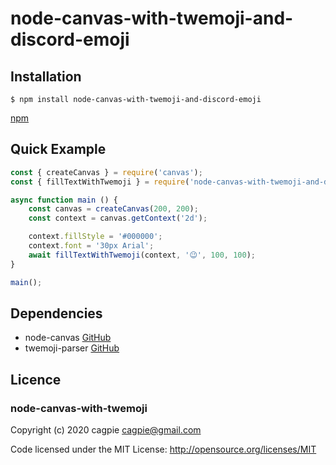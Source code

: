 # node-canvas-with-twemoji-and-discord-emoji

## Installation
```shell
$ npm install node-canvas-with-twemoji-and-discord-emoji
```
[npm](https://www.npmjs.com/package/node-canvas-with-twemoji-and-discord-emoji)

## Quick Example
```javascript
const { createCanvas } = require('canvas');
const { fillTextWithTwemoji } = require('node-canvas-with-twemoji-and-discord-emoji');

async function main () {
    const canvas = createCanvas(200, 200);
    const context = canvas.getContext('2d');

    context.fillStyle = '#000000';
    context.font = '30px Arial';
    await fillTextWithTwemoji(context, '😉', 100, 100);
}

main();
```

## Dependencies

- node-canvas [GitHub](https://github.com/Automattic/node-canvas)
- twemoji-parser [GitHub](https://github.com/twitter/twemoji-parser)

## Licence

### node-canvas-with-twemoji

Copyright (c) 2020 cagpie <cagpie@gmail.com>

Code licensed under the MIT License: http://opensource.org/licenses/MIT
